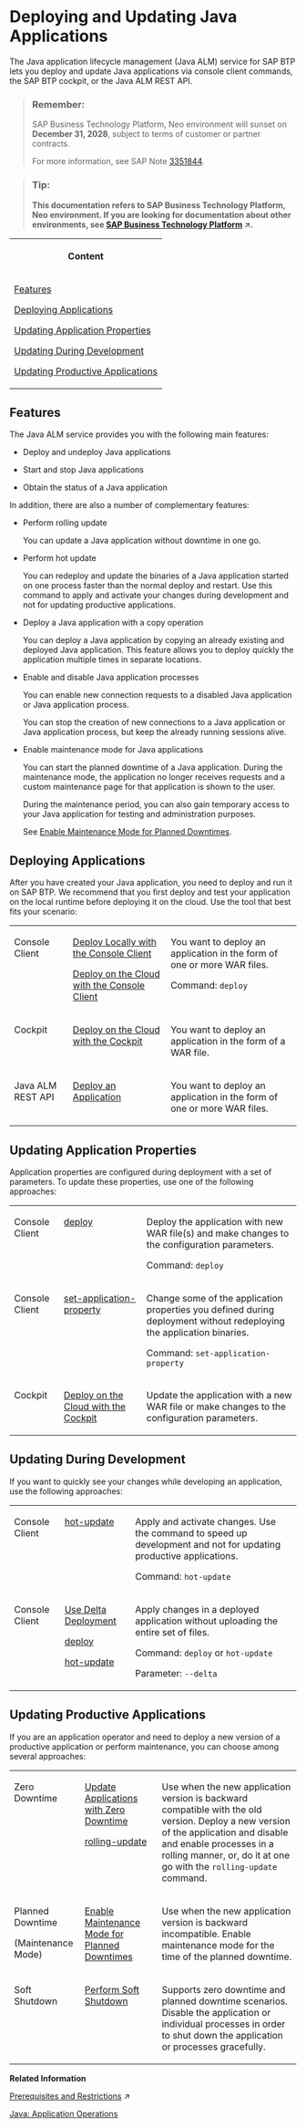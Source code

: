 <!-- loioe5dfbc6cbb5710149279f67fb43d4e5d -->

# Deploying and Updating Java Applications

The Java application lifecycle management \(Java ALM\) service for SAP BTP lets you deploy and update Java applications via console client commands, the SAP BTP cockpit, or the Java ALM REST API.

> ### Remember:  
> SAP Business Technology Platform, Neo environment will sunset on **December 31, 2028**, subject to terms of customer or partner contracts.
> 
> For more information, see SAP Note [3351844](https://me.sap.com/notes/3351844).

> ### Tip:  
> **This documentation refers to SAP Business Technology Platform, Neo environment. If you are looking for documentation about other environments, see [SAP Business Technology Platform](https://help.sap.com/viewer/65de2977205c403bbc107264b8eccf4b/Cloud/en-US/6a2c1ab5a31b4ed9a2ce17a5329e1dd8.html "SAP Business Technology Platform (SAP BTP) is an integrated offering comprised of the following technology portfolios: application development; process automation; integration; data, analytics, and enterprise planning; artificial intelligence. The platform offers users the ability to turn data into business value, compose end-to-end business processes, connect entire IT landscapes, and personalize, build and extend SAP applications. This reduces the overall total cost of ownership maintaining SAP landscapes and third-party software across end-to-end business processes.") :arrow_upper_right:.**


<table>
<tr>
<th valign="top">

Content

</th>
</tr>
<tr>
<td valign="top">

[Features](deploying-and-updating-java-applications-e5dfbc6.md#loioe5dfbc6cbb5710149279f67fb43d4e5d__features)

[Deploying Applications](deploying-and-updating-java-applications-e5dfbc6.md#loioe5dfbc6cbb5710149279f67fb43d4e5d__deploying)

[Updating Application Properties](deploying-and-updating-java-applications-e5dfbc6.md#loioe5dfbc6cbb5710149279f67fb43d4e5d__update_properties)

[Updating During Development](deploying-and-updating-java-applications-e5dfbc6.md#loioe5dfbc6cbb5710149279f67fb43d4e5d__update_during_dev)

[Updating Productive Applications](deploying-and-updating-java-applications-e5dfbc6.md#loioe5dfbc6cbb5710149279f67fb43d4e5d__update_prod_apps)

</td>
</tr>
</table>



<a name="loioe5dfbc6cbb5710149279f67fb43d4e5d__features"/>

## Features

The Java ALM service provides you with the following main features:

-   Deploy and undeploy Java applications

-   Start and stop Java applications

-   Obtain the status of a Java application


In addition, there are also a number of complementary features:

-   Perform rolling update

    You can update a Java application without downtime in one go.

-   Perform hot update

    You can redeploy and update the binaries of a Java application started on one process faster than the normal deploy and restart. Use this command to apply and activate your changes during development and not for updating productive applications.

-   Deploy a Java application with a copy operation

    You can deploy a Java application by copying an already existing and deployed Java application. This feature allows you to deploy quickly the application multiple times in separate locations.

-   Enable and disable Java application processes

    You can enable new connection requests to a disabled Java application or Java application process.

    You can stop the creation of new connections to a Java application or Java application process, but keep the already running sessions alive.

-   Enable maintenance mode for Java applications

    You can start the planned downtime of a Java application. During the maintenance mode, the application no longer receives requests and a custom maintenance page for that application is shown to the user.

    During the maintenance period, you can also gain temporary access to your Java application for testing and administration purposes.

    See [Enable Maintenance Mode for Planned Downtimes](../50-administration-and-ops-neo/enable-maintenance-mode-for-planned-downtimes-aa04f29.md).




<a name="loioe5dfbc6cbb5710149279f67fb43d4e5d__deploying"/>

## Deploying Applications

After you have created your Java application, you need to deploy and run it on SAP BTP. We recommend that you first deploy and test your application on the local runtime before deploying it on the cloud. Use the tool that best fits your scenario:


<table>
<tr>
<td valign="top">

Console Client

</td>
<td valign="top">

[Deploy Locally with the Console Client](deploy-locally-with-the-console-client-937c833.md)

[Deploy on the Cloud with the Console Client](deploy-on-the-cloud-with-the-console-client-030863c.md)

</td>
<td valign="top">

You want to deploy an application in the form of one or more WAR files.

Command: `deploy`

</td>
</tr>
<tr>
<td valign="top">

Cockpit

</td>
<td valign="top">

[Deploy on the Cloud with the Cockpit](deploy-on-the-cloud-with-the-cockpit-abded96.md)

</td>
<td valign="top">

You want to deploy an application in the form of a WAR file.

</td>
</tr>
<tr>
<td valign="top">

Java ALM REST API

</td>
<td valign="top">

[Deploy an Application](java-alm-api-fc944d1.md#loio83729f7df7074de3a795d61ae8844c0e) 

</td>
<td valign="top">

You want to deploy an application in the form of one or more WAR files.

</td>
</tr>
</table>



<a name="loioe5dfbc6cbb5710149279f67fb43d4e5d__update_properties"/>

## Updating Application Properties

Application properties are configured during deployment with a set of parameters. To update these properties, use one of the following approaches:


<table>
<tr>
<td valign="top">

Console Client

</td>
<td valign="top">

[deploy](../50-administration-and-ops-neo/deploy-937db4f.md) 

</td>
<td valign="top">

Deploy the application with new WAR file\(s\) and make changes to the configuration parameters.

Command: `deploy`

</td>
</tr>
<tr>
<td valign="top">

Console Client

</td>
<td valign="top">

[set-application-property](../50-administration-and-ops-neo/set-application-property-113e957.md) 

</td>
<td valign="top">

Change some of the application properties you defined during deployment without redeploying the application binaries.

Command: `set-application-property` 

</td>
</tr>
<tr>
<td valign="top">

Cockpit

</td>
<td valign="top">

[Deploy on the Cloud with the Cockpit](deploy-on-the-cloud-with-the-cockpit-abded96.md)

</td>
<td valign="top">

Update the application with a new WAR file or make changes to the configuration parameters.

</td>
</tr>
</table>



<a name="loioe5dfbc6cbb5710149279f67fb43d4e5d__update_during_dev"/>

## Updating During Development

If you want to quickly see your changes while developing an application, use the following approaches:


<table>
<tr>
<td valign="top">

Console Client

</td>
<td valign="top">

[hot-update](../50-administration-and-ops-neo/hot-update-7ae6493.md)

</td>
<td valign="top">

Apply and activate changes. Use the command to speed up development and not for updating productive applications.

Command: `hot-update` 

</td>
</tr>
<tr>
<td valign="top">

Console Client

</td>
<td valign="top">

[Use Delta Deployment](use-delta-deployment-7a4aba2.md)

[deploy](../50-administration-and-ops-neo/deploy-937db4f.md)

[hot-update](../50-administration-and-ops-neo/hot-update-7ae6493.md)

</td>
<td valign="top">

Apply changes in a deployed application without uploading the entire set of files.

Command: `deploy` or `hot-update`

Parameter: `--delta` 

</td>
</tr>
</table>



<a name="loioe5dfbc6cbb5710149279f67fb43d4e5d__update_prod_apps"/>

## Updating Productive Applications

If you are an application operator and need to deploy a new version of a productive application or perform maintenance, you can choose among several approaches:


<table>
<tr>
<td valign="top">

Zero Downtime

</td>
<td valign="top">

[Update Applications with Zero Downtime](../50-administration-and-ops-neo/update-applications-with-zero-downtime-a10f6c2.md)

[rolling-update](../50-administration-and-ops-neo/rolling-update-3f5d412.md)

</td>
<td valign="top">

Use when the new application version is backward compatible with the old version. Deploy a new version of the application and disable and enable processes in a rolling manner, or, do it at one go with the `rolling-update` command.

</td>
</tr>
<tr>
<td valign="top">

Planned Downtime

\(Maintenance Mode\)

</td>
<td valign="top">

[Enable Maintenance Mode for Planned Downtimes](../50-administration-and-ops-neo/enable-maintenance-mode-for-planned-downtimes-aa04f29.md) 

</td>
<td valign="top">

Use when the new application version is backward incompatible. Enable maintenance mode for the time of the planned downtime.

</td>
</tr>
<tr>
<td valign="top">

Soft Shutdown

</td>
<td valign="top">

[Perform Soft Shutdown](../50-administration-and-ops-neo/perform-soft-shutdown-17e8e96.md) 

</td>
<td valign="top">

Supports zero downtime and planned downtime scenarios. Disable the application or individual processes in order to shut down the application or processes gracefully.

</td>
</tr>
</table>

**Related Information**  


[Prerequisites and Restrictions](https://help.sap.com/viewer/65de2977205c403bbc107264b8eccf4b/Cloud/en-US/e6ddaefcbb571014b70fa01fc6a3f818.html "Find a list of the product prerequisites and restrictions for SAP BTP.") :arrow_upper_right:

[Java: Application Operations](../50-administration-and-ops-neo/java-application-operations-76f6dcf.md "")

